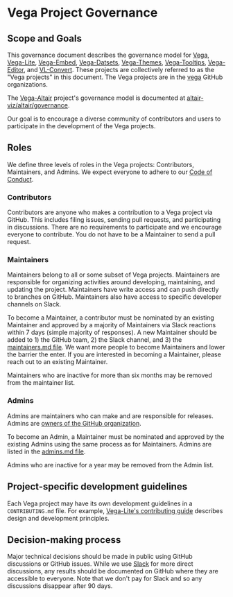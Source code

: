 # Vega Project Governance

## Scope and Goals

This governance document describes the governance model for [Vega](https://github.com/vega/vega), [Vega-Lite](https://github.com/vega/vega-lite), [Vega-Embed](https://github.com/vega/vega-embed), [Vega-Datsets](https://github.com/vega/vega-datasets), [Vega-Themes](https://github.com/vega/vega-themes), [Vega-Tooltips](https://github.com/vega/vega-tooltip), [Vega-Editor](https://github.com/vega/editor), and [VL-Convert](https://github.com/vega/vl-convert). These projects are collectively referred to as the "Vega projects" in this document. The Vega projects are in the [vega](https://github.com/vega) GitHub organizations.

The [Vega-Altair](https://github.com/altair-viz/altair) project's governance model is documented at [altair-viz/altair/governance](https://github.com/altair-viz/altair/blob/main/governance/project-docs/GOVERNANCE.md).

Our goal is to encourage a diverse community of contributors and users to participate in the development of the Vega projects.

## Roles

We define three levels of roles in the Vega projects: Contributors, Maintainers, and Admins. We expect everyone to adhere to our [Code of Conduct](CODE_OF_CONDUCT.md).

### Contributors

Contributors are anyone who makes a contribution to a Vega project via GitHub. This includes filing issues, sending pull requests, and participating in discussions. There are no requirements to participate and we encourage everyone to contribute. You do not have to be a Maintainer to send a pull request.

### Maintainers

Maintainers belong to all or some subset of Vega projects. Maintainers are responsible for organizing activities around developing, maintaining, and updating the project. Maintainers have write access and can push directly to branches on GitHub. Maintainers also have access to specific developer channels on Slack.

To become a Maintainer, a contributor must be nominated by an existing Maintainer and approved by a majority of Maintainers via Slack reactions within 7 days (simple majority of responses). A new Maintainer should be added to 1) the GitHub team, 2) the Slack channel, and 3) the [maintainers.md file](MAINTAINERS.md). We want more people to become Maintainers and lower the barrier the enter. If you are interested in becoming a Maintainer, please reach out to an existing Maintainer.

Maintainers who are inactive for more than six months may be removed from the maintainer list.

### Admins

Admins are maintainers who can make and are responsible for releases. Admins are [owners of the GitHub organization](https://docs.github.com/en/organizations/managing-peoples-access-to-your-organization-with-roles/roles-in-an-organization#organization-owners).

To become an Admin, a Maintainer must be nominated and approved by the existing Admins using the same process as for Maintainers. Admins are listed in the [admins.md file](ADMINS.md).

Admins who are inactive for a year may be removed from the Admin list.

## Project-specific development guidelines

Each Vega project may have its own development guidelines in a `CONTRIBUTING.md` file. For example, [Vega-Lite's contributing guide](https://github.com/vega/vega-lite/blob/main/CONTRIBUTING.md) describes design and development principles.

## Decision-making process

Major technical decisions should be made in public using GitHub discussions or GitHub issues. While we use [Slack](https://bit.ly/join-vega-slack-2022) for more direct discussions, any results should be documented on GitHub where they are accessible to everyone. Note that we don't pay for Slack and so any discussions disappear after 90 days.
